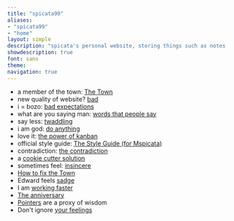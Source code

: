 ```yaml
---
title: "spicata99"
aliases:
- "spicata99"
- "home"
layout: simple
description: "spicata's personal website, storing things such as notes, rants, opinion articles, a little comic strip, and more."
showdescription: true
font: sans
theme: 
navigation: true
---
```


- a member of the town: [The Town](theTown)
- new quality of website? [bad](bad)
- i = bozo: [bad expectations](badexpectations)
- what are you saying man: [words that people say](wordspplsay)
- say less: [twaddling](twaddling)
- i am god: [do anything](anything)
- love it: [the power of kanban](kanban)
- official style guide: [The Style Guide (for Mspicata)](styleguide)
- contradiction: [the contradiction](contradiction)
- a [cookie cutter solution](cookie)
- sometimes feel: [insincere](insincere)
- [How to fix the Town](guild)
- Edward feels [sadge](sadge)
- I am [working faster](faster)
- [The anniversary](anniversary)
- [Pointers](pointers) are a proxy of wisdom
- Don't ignore [your feelings](feelings)
